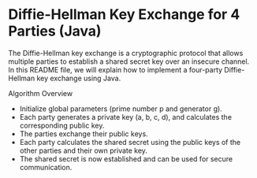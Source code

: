 # Diffie-Hellman Key Exchange for 4 Parties (Java)

The Diffie-Hellman key exchange is a cryptographic protocol that allows multiple parties to establish a shared secret key over an insecure channel. In this README file, we will explain how to implement a four-party Diffie-Hellman key exchange using Java.
  
Algorithm Overview

+	Initialize global parameters (prime number p and generator g).
+	Each party generates a private key (a, b, c, d), and calculates the corresponding public key.
+	The parties exchange their public keys.
+	Each party calculates the shared secret using the public keys of the other parties and their own private key.
+	The shared secret is now established and can be used for secure communication.

